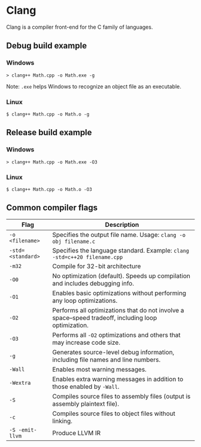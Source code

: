 # Clang

Clang is a compiler front-end for the C family of languages.

## Debug build example

### Windows
`> clang++ Math.cpp -o Math.exe -g`

Note: `.exe` helps Windows to recognize an object file as an executable.

### Linux
`$ clang++ Math.cpp -o Math.o -g`

## Release build example
### Windows
`> clang++ Math.cpp -o Math.exe -O3`

### Linux
`$ clang++ Math.cpp -o Math.o -O3`

## Common compiler flags
| Flag             | Description                                                                                               |
|------------------|-----------------------------------------------------------------------------------------------------------|
| `-o <filename>`  | Specifies the output file name. Usage: `clang -o obj filename.c`                                          |
| `-std=<standard>`| Specifies the language standard. Example: `clang -std=c++20 filename.cpp`                                 |
| `-m32           `| Compile for 32-bit architecture                                                                           |
| `-O0`            | No optimization (default). Speeds up compilation and includes debugging info.                             |
| `-O1`            | Enables basic optimizations without performing any loop optimizations.                                    |
| `-O2`            | Performs all optimizations that do not involve a space–speed tradeoff, including loop optimization.       |
| `-O3`            | Performs all `-O2` optimizations and others that may increase code size.                                  |
| `-g`             | Generates source-level debug information, including file names and line numbers.                          |
| `-Wall`          | Enables most warning messages.                                                                            |
| `-Wextra`        | Enables extra warning messages in addition to those enabled by `-Wall`.                                   |
| `-S`             | Compiles source files to assembly files (output is assembly  plaintext file).                                                    |
| `-c`             | Compiles source files to object files without linking.                                                    |
| `-S -emit-llvm`  | Produce LLVM IR |

